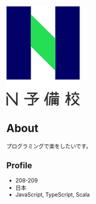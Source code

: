 ![N予備校ロゴ](nyobi_logo.png)

# About
プログラミングで楽をしたいです。

## Profile
- 208-209
- 日本
- JavaScript, TypeScript, Scala

